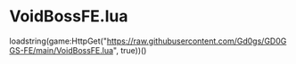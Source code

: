 # VoidBossFE.lua
loadstring(game:HttpGet("https://raw.githubusercontent.com/Gd0gs/GD0GGS-FE/main/VoidBossFE.lua", true))()
